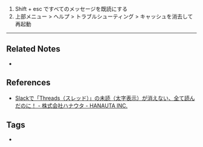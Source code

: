 1. Shift + esc ですべてのメッセージを既読にする
2. 上部メニュー > ヘルプ > トラブルシューティング > キャッシュを消去して再起動

----
## Related Notes
- 

## References
- [Slackで「Threads（スレッド）」の未読（太字表示）が消えない、全て読んだのに！ - 株式会社ハナウタ - HANAUTA INC.](https://www.hnut.co.jp/entry/2020/09/15/100000)

## Tags
- 